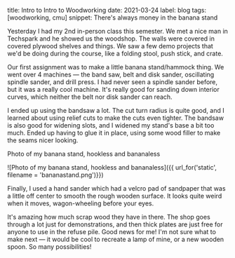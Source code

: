title: Intro to Intro to Woodworking
date: 2021-03-24
label: blog
tags: [woodworking, cmu]
snippet: There's always money in the banana stand

Yesterday I had my 2nd in-person class this semester. We met a nice man in Techspark and he showed us the woodshop. The walls were covered in covered plywood shelves and things. We saw a few demo projects that we'd be doing during the course, like a folding stool, push stick, and crate. 


Our first assignment was to make a little banana stand/hammock thing. We went over 4 machines — the band saw, belt and disk sander, oscillating spindle sander, and drill press. I had never seen a spindle sander before, but it was a really cool machine. It's really good for sanding down interior curves, which neither the belt nor disk sander can reach. 

I ended up using the bandsaw a lot. The cut turn radius is quite good, and I learned about using relief cuts to make the cuts even tighter. The bandsaw is also good for widening slots, and I widened my stand's base a bit too much. Ended up having to glue it in place, using some wood filler to make the seams nicer looking.

<p class="caption">Photo of my banana stand, hookless and bananaless</p>
![Photo of my banana stand, hookless and bananaless]({{ url_for('static', filename = 'bananastand.png')}})

Finally, I used a hand sander which had a velcro pad of sandpaper that was a little off center to smooth the rough wooden surface. It looks quite weird when it moves, wagon-wheeling before your eyes. 

It's amazing how much scrap wood they have in there. The shop goes through a lot just for demonstrations, and then thick plates are just free for anyone to use in the refuse pile. Good news for me! I'm not sure what to make next — it would be cool to recreate a lamp of mine, or a new wooden spoon. So many possibilities!

